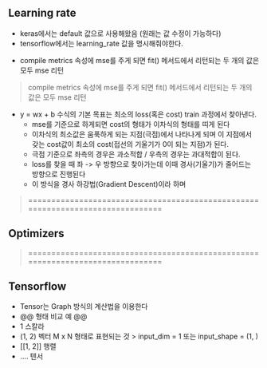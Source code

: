 ## Learning rate
* keras에서는 default 값으로 사용해왔음 (원래는 값 수정이 가능하다)
* tensorflow에서는 learning_rate 값을 명시해줘야한다.
- compile metrics 속성에 mse를 주게 되면 fit() 메서드에서 리턴되는 두 개의 값은 모두 mse 리턴
> compile metrics 속성에 mse를 주게 되면 fit() 메서드에서 리턴되는 두 개의 값은 모두 mse 리턴
* y = wx + b 수식의 기본 목표는 최소의 loss(혹은 cost) train 과정에서 찾아낸다.
    * mse를 기준으로 하게되면 cost의 형태가 이차식의 형태를 띠게 된다
    * 이차식의 최소값은 움푹하게 되는 지점(극점)에서 나타나게 되며 이 지점에서 갖는 cost값이 최소의 cost(접선의 기울기가 0이 되는 지점)가 된다.
    * 극점 기준으로 좌측의 경우은 과소적합 / 우측의 경우는 과대적합이 된다.
    * loss를 찾을 때 좌 -> 우 방향으로 찾아가는데 이때 경사(기울기)가 줄어드는 방향으로 진행된다
    * 이 방식을 경사 하강법(Gradient Descent)이라 하며

> ===============================================================================

## Optimizers

> ===============================================================================

## Tensorflow
* Tensor는 Graph 방식의 계산법을 이용한다
*  @@ 형태 비교 예 @@
* 1 스칼라
* (1, 2) 벡터 M x N 형태로 표현되는 것 > input_dim = 1 또는 input_shape = (1, )
* [[1, 2]] 행렬
* ....      텐서